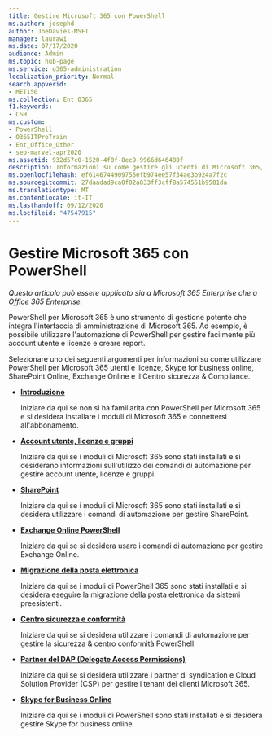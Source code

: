 ```yaml
---
title: Gestire Microsoft 365 con PowerShell
ms.author: josephd
author: JoeDavies-MSFT
manager: laurawi
ms.date: 07/17/2020
audience: Admin
ms.topic: hub-page
ms.service: o365-administration
localization_priority: Normal
search.appverid:
- MET150
ms.collection: Ent_O365
f1.keywords:
- CSH
ms.custom:
- PowerShell
- O365ITProTrain
- Ent_Office_Other
- seo-marvel-apr2020
ms.assetid: 932d57c0-1520-4f0f-8ec9-9966d646480f
description: Informazioni su come gestire gli utenti di Microsoft 365, le licenze e le app 365 con PowerShell.
ms.openlocfilehash: ef6146744909755efb974ee57f34ae3b924a7f2c
ms.sourcegitcommit: 27daadad9ca0f02a833ff3cff8a574551b9581da
ms.translationtype: MT
ms.contentlocale: it-IT
ms.lasthandoff: 09/12/2020
ms.locfileid: "47547915"
---
```

# <a name="manage-microsoft-365-with-powershell"></a>Gestire Microsoft 365 con PowerShell

*Questo articolo può essere applicato sia a Microsoft 365 Enterprise che a Office 365 Enterprise.*

PowerShell per Microsoft 365 è uno strumento di gestione potente che integra l'interfaccia di amministrazione di Microsoft 365. Ad esempio, è possibile utilizzare l'automazione di PowerShell per gestire facilmente più account utente e licenze e creare report.

Selezionare uno dei seguenti argomenti per informazioni su come utilizzare PowerShell per Microsoft 365 utenti e licenze, Skype for business online, SharePoint Online, Exchange Online e il Centro sicurezza & Compliance.
  
- [**Introduzione**](getting-started-with-microsoft-365-powershell.md)

    Iniziare da qui se non si ha familiarità con PowerShell per Microsoft 365 e si desidera installare i moduli di Microsoft 365 e connettersi all'abbonamento.

- [**Account utente, licenze e gruppi**](manage-user-accounts-and-licenses-with-microsoft-365-powershell.md)

    Iniziare da qui se i moduli di Microsoft 365 sono stati installati e si desiderano informazioni sull'utilizzo dei comandi di automazione per gestire account utente, licenze e gruppi.

- [**SharePoint**](manage-sharepoint-online-with-microsoft-365-powershell.md)

    Iniziare da qui se i moduli di Microsoft 365 sono stati installati e si desidera utilizzare i comandi di automazione per gestire SharePoint.

- [**Exchange Online PowerShell**](https://docs.microsoft.com/powershell/exchange/exchange-online-powershell)

    Iniziare da qui se si desidera usare i comandi di automazione per gestire Exchange Online.

- [**Migrazione della posta elettronica**](use-powershell-for-email-migration-to-microsoft-365.md)

    Iniziare da qui se i moduli di PowerShell 365 sono stati installati e si desidera eseguire la migrazione della posta elettronica da sistemi preesistenti.

- [**Centro sicurezza e conformità**](https://docs.microsoft.com/powershell/exchange/scc-powershell)

    Iniziare da qui se si desidera utilizzare i comandi di automazione per gestire la sicurezza & centro conformità PowerShell.

- [**Partner del DAP (Delegate Access Permissions)**](manage-microsoft-365-with-windows-powershell-for-delegated-access-permissions-dap-p.md)

    Iniziare da qui se si desidera utilizzare i partner di syndication e Cloud Solution Provider (CSP) per gestire i tenant dei clienti Microsoft 365.

- [**Skype for Business Online**](manage-skype-for-business-online-with-microsoft-365-powershell.md)

    Iniziare da qui se i moduli di PowerShell sono stati installati e si desidera gestire Skype for business online.
